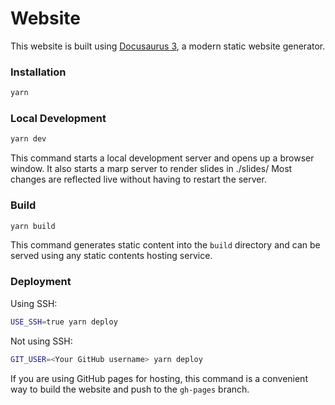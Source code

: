 # Website

This website is built using [Docusaurus 3](https://docusaurus.io/), a modern
static website generator.

### Installation

```bash
yarn
```

### Local Development

```bash
yarn dev
```

This command starts a local development server and opens up a browser window. It
also starts a marp server to render slides in ./slides/ Most changes are
reflected live without having to restart the server.

### Build

```bash
yarn build
```

This command generates static content into the `build` directory and can be
served using any static contents hosting service.

### Deployment

Using SSH:

```bash
USE_SSH=true yarn deploy
```

Not using SSH:

```bash
GIT_USER=<Your GitHub username> yarn deploy
```

If you are using GitHub pages for hosting, this command is a convenient way to
build the website and push to the `gh-pages` branch.
